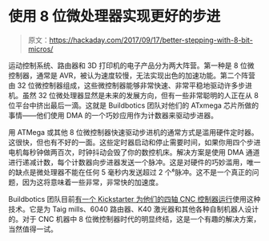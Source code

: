 # 使用 8 位微处理器实现更好的步进

> 原文：<https://hackaday.com/2017/09/17/better-stepping-with-8-bit-micros/>

运动控制系统、路由器和 3D 打印机的电子产品分为两大阵营。第一种是 8 位微控制器，通常是 AVR，被认为速度较慢，无法实现出色的加速功能。第二个阵营由 32 位微控制器组成，这些微控制器能够非常快速、非常平稳地驱动许多步进机。虽然 32 位微处理器显然是未来的发展方向，但有一些非常聪明的人正在从 8 位平台中挤出最后一滴。这就是 Buildbotics 团队对他们的 ATxmega 芯片所做的事情——他们使用 DMA 的一个巧妙应用作为计数器来驱动步进器。

用 ATMega 或其他 8 位微控制器快速驱动步进机的通常方式是滥用硬件定时器。这很快，但也有不好的一面。这些定时器启动和停止需要时间，如果你用四个步进电机每秒钟做两百次，时钟抖动会毁了你的数控机床。解决方案是使用 DMA 通道进行递减计数，每个计数器向步进器发送一个脉冲。这是对硬件的巧妙滥用，唯一的缺点是微处理器不能在任何 5 毫秒内发送超过 2 个⁶脉冲。这不是一个真正的问题，因为这将意味着一些非常，非常快的加速度。

Buildbotics 团队目前[有一个 Kickstarter 为他们的四轴 CNC 控制器运行](https://www.kickstarter.com/projects/413381816/the-buildbotics-cnc-controller)使用这种技术。它是为 Taig mills、6040 路由器、K40 激光器和其他各种自制机器人设计的。对于 CNC 机器中 8 位微控制器时代的明显终结，这是一个有趣的解决方案，当然值得一试。